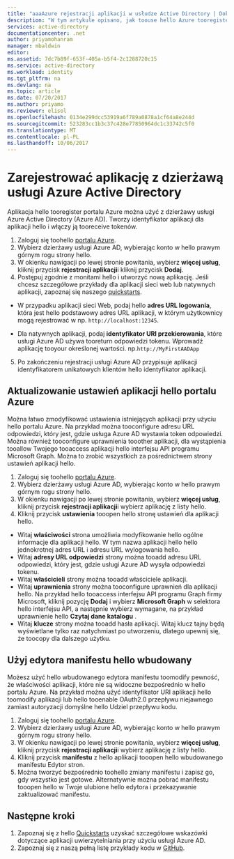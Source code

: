 ```yaml
---
title: "aaaAzure rejestracji aplikacji w usłudze Active Directory | Dokumentacja firmy Microsoft"
description: "W tym artykule opisano, jak toouse hello Azure tooregister portalu aplikacji w usłudze Azure Active Directory"
services: active-directory
documentationcenter: .net
author: priyamohanram
manager: mbaldwin
editor: 
ms.assetid: 7dc7b89f-653f-405a-b5f4-2c1288720c15
ms.service: active-directory
ms.workload: identity
ms.tgt_pltfrm: na
ms.devlang: na
ms.topic: article
ms.date: 07/20/2017
ms.author: priyamo
ms.reviewer: elisol
ms.openlocfilehash: 0134e299dcc53919a6f789a0878a1cf64a8e244d
ms.sourcegitcommit: 523283cc1b3c37c428e77850964dc1c33742c5f0
ms.translationtype: MT
ms.contentlocale: pl-PL
ms.lasthandoff: 10/06/2017
---
```

# <a name="register-your-application-with-your-azure-active-directory-tenant"></a>Zarejestrować aplikację z dzierżawą usługi Azure Active Directory

Aplikacja hello tooregister portalu Azure można użyć z dzierżawy usługi Azure Active Directory (Azure AD). Tworzy identyfikator aplikacji dla aplikacji hello i włączy ją tooreceive tokenów.

1. Zaloguj się toohello [portalu Azure](https://portal.azure.com).
2. Wybierz dzierżawy usługi Azure AD, wybierając konto w hello prawym górnym rogu strony hello.
3. W okienku nawigacji po lewej stronie powitania, wybierz **więcej usług**, kliknij przycisk **rejestracji aplikacji**i kliknij przycisk **Dodaj**.
4. Postępuj zgodnie z monitami hello i utworzyć nową aplikację. Jeśli chcesz szczegółowe przykłady dla aplikacji sieci web lub natywnych aplikacji, zapoznaj się naszego [quickstarts](active-directory-developers-guide.md).
  * W przypadku aplikacji sieci Web, podaj hello **adres URL logowania**, która jest hello podstawowy adres URL aplikacji, w którym użytkownicy mogą rejestrować w np. `http://localhost:12345`.
<!--TODO: add once App ID URI is configurable: hello **App ID URI** is a unique identifier for your application. hello convention is toouse `https://<tenant-domain>/<app-name>`, e.g. `https://contoso.onmicrosoft.com/my-first-aad-app`-->
  * Dla natywnych aplikacji, podaj **identyfikator URI przekierowania**, które usługi Azure AD używa tooreturn odpowiedzi tokenu. Wprowadź aplikację tooyour określonej wartości. np.`http://MyFirstAADApp`
5. Po zakończeniu rejestracji usługi Azure AD przypisuje aplikacji identyfikatorem unikatowych klientów hello identyfikator aplikacji.

## <a name="update-application-settings-from-hello-azure-portal"></a>Aktualizowanie ustawień aplikacji hello portalu Azure

Można łatwo zmodyfikować ustawienia istniejących aplikacji przy użyciu hello portalu Azure. Na przykład można tooconfigure adresu URL odpowiedzi, który jest, gdzie usługa Azure AD wystawia token odpowiedzi. Można również tooconfigure uprawnienia tooother aplikacji, dla wystąpienia tooallow Twojego tooaccess aplikacji hello interfejsu API programu Microsoft Graph. Można to zrobić wszystkich za pośrednictwem strony ustawień aplikacji hello.

1. Zaloguj się toohello [portalu Azure](https://portal.azure.com).
2. Wybierz dzierżawy usługi Azure AD, wybierając konto w hello prawym górnym rogu strony hello.
3. W okienku nawigacji po lewej stronie powitania, wybierz **więcej usług**, kliknij przycisk **rejestracji aplikacji**i wybierz aplikację z listy hello.
4. Kliknij przycisk **ustawienia** tooopen hello stronę ustawień dla aplikacji hello.
  * Witaj **właściwości** strona umożliwia modyfikowanie hello ogólne informacje dla aplikacji hello. W tym nazwa aplikacji hello hello jednokrotnej adres URL i adresu URL wylogowania hello.
  * Witaj **adresy URL odpowiedzi** strony można tooadd adresu URL odpowiedzi, który jest, gdzie usługi Azure AD wysyła odpowiedzi tokenu.
  * Witaj **właścicieli** strony można tooadd właściciele aplikacji.
  * Witaj **uprawnienia** strony można tooconfigure uprawnień dla aplikacji hello. Na przykład hello tooaccess interfejsu API programu Graph firmy Microsoft, kliknij pozycję **Dodaj** i wybierz **Microsoft Graph** w selektora hello interfejsu API, a następnie wybierz wymagane, na przykład uprawnienie hello **Czytaj dane katalogu** .
  * Witaj **klucze** strony można tooadd hasła aplikacji. Witaj klucz tajny będą wyświetlane tylko raz natychmiast po utworzeniu, dlatego upewnij się, że toocopy dla dalszego użytku.

## <a name="use-hello-inline-manifest-editor"></a>Użyj edytora manifestu hello wbudowany

Możesz użyć hello wbudowanego edytora manifestu toomodify pewność, że właściwości aplikacji, które nie są widoczne bezpośrednio w hello portalu Azure. Na przykład można użyć identyfikator URI aplikacji hello toomodify aplikacji lub hello tooenable OAuth2.0 przepływu niejawnego zamiast autoryzacji domyślne hello Udziel przepływu kodu.

1. Zaloguj się toohello [portalu Azure](https://portal.azure.com).
2. Wybierz dzierżawy usługi Azure AD, wybierając konto w hello prawym górnym rogu strony hello.
3. W okienku nawigacji po lewej stronie powitania, wybierz **więcej usług**, kliknij przycisk **rejestracji aplikacji**i wybierz aplikację z listy hello.
4. Kliknij przycisk **manifestu** z hello aplikacji tooopen hello wbudowanego manifestu Edytor stron.
5. Można tworzyć bezpośrednio toohello zmiany manifestu i zapisz go, gdy wszystko jest gotowe. Alternatywnie można pobrać manifestu tooopen hello w Twoje ulubione hello edytora i przekazywanie zaktualizować manifestu.

## <a name="next-steps"></a>Następne kroki

1. Zapoznaj się z hello [Quickstarts](active-directory-developers-guide.md) uzyskać szczegółowe wskazówki dotyczące aplikacji uwierzytelniania przy użyciu usługi Azure AD.
2. Zapoznaj się z naszą pełną listę przykłady kodu w [GitHub](https://github.com/azure-samples).
